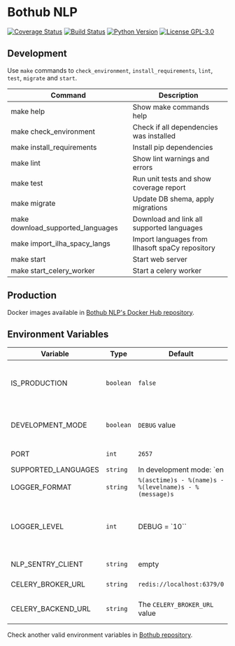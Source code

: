 # Bothub NLP

[![Coverage Status](https://coveralls.io/repos/github/Ilhasoft/bothub-nlp/badge.svg?branch=master)](https://coveralls.io/github/Ilhasoft/bothub-nlp?branch=master) [![Build Status](https://travis-ci.org/Ilhasoft/bothub-nlp.svg?branch=master)](https://travis-ci.org/Ilhasoft/bothub-nlp) [![Python Version](https://img.shields.io/badge/python-3.6-blue.svg)](https://www.python.org/) [![License GPL-3.0](https://img.shields.io/badge/license-%20AGPL--3.0-yellow.svg)](https://github.com/Ilhasoft/bothub-nlp/blob/refactor/LICENSE)


## Development

Use `make` commands to `check_environment`, `install_requirements`, `lint`, `test`, `migrate` and `start`.

| Command | Description |
|--|--|
| make help | Show make commands help
| make check_environment | Check if all dependencies was installed
| make install_requirements | Install pip dependencies
| make lint | Show lint warnings and errors
| make test | Run unit tests and show coverage report
| make migrate | Update DB shema, apply migrations
| make download_supported_languages | Download and link all supported languages
| make import_ilha_spacy_langs | Import languages from Ilhasoft spaCy repository
| make start | Start web server
| make start_celery_worker | Start a celery worker

## Production

Docker images available in [Bothub NLP's Docker Hub repository](https://hub.docker.com/r/ilha/bothub-nlp/).


## Environment Variables

| Variable | Type | Default | Description |
|--|--|--|--|
| IS_PRODUCTION | `boolean` | `false` | Use `true` to force pipenv use system envoriment.
| DEVELOPMENT_MODE | `boolean` | `DEBUG` value | When `true`, tornado's autoreload is enabled.
| PORT | `int` | `2657` | Port to run web server.
| SUPPORTED_LANGUAGES | `string` | In development mode: `en|pt` | Set supported languages. Separe languages using `|`. You can set location follow the format: [LANGUAGE_CODE]:[LANGUAGE_LOCATION].
| LOGGER_FORMAT | `string` | `%(asctime)s - %(name)s - %(levelname)s - %(message)s` | Logger format.
| LOGGER_LEVEL | `int` | DEBUG = `10`` | Logger level, use logging (Python Package) pattern.
| NLP_SENTRY_CLIENT | `string` | empty | Sentry Client URL
| CELERY_BROKER_URL | `string` | `redis://localhost:6379/0` | Celery Broker URL
| CELERY_BACKEND_URL | `string` | The `CELERY_BROKER_URL` value | Celery Backend URL

Check another valid environment variables in [Bothub repository](https://github.com/Ilhasoft/bothub-engine).
